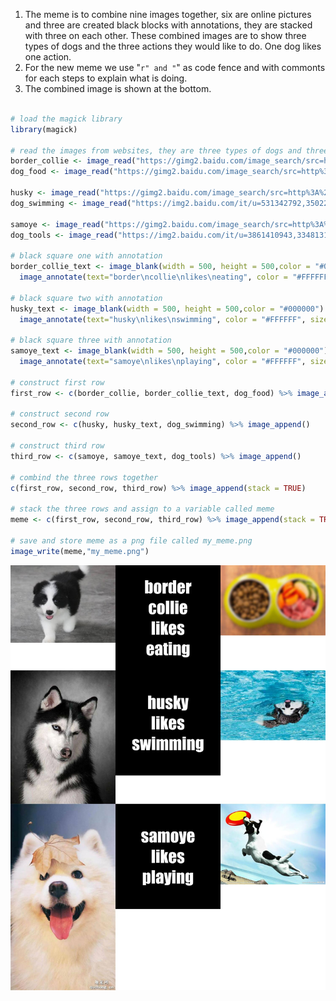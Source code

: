 1. The meme is to combine nine images together, six are online pictures and three are created black blocks with annotations, they are stacked with three on each other. These combined images are to show three types of dogs and the three actions they would like to do. One dog likes one action.
2. For the new meme we use "```r" and "```" as code fence and with commonts for each steps to explain what is doing.
3. The combined image is shown at the bottom.

```r

# load the magick library
library(magick)

# read the images from websites, they are three types of dogs and three types of things they would like to do.
border_collie <- image_read("https://gimg2.baidu.com/image_search/src=http%3A%2F%2Fimg9.chongwu.cc%2Fd%2Ffile%2Fbianmu%2F201310%2F575f08c38b70112377e367a689330b89.jpg&refer=http%3A%2F%2Fimg9.chongwu.cc&app=2002&size=f9999,10000&q=a80&n=0&g=0n&fmt=auto?sec=1649661126&t=6dbf69f1851e03cb2e00b9883d1fc35d") %>% image_scale(500)
dog_food <- image_read("https://gimg2.baidu.com/image_search/src=http%3A%2F%2Fimg.xiaokeai.com%2Fuploadfile%2F2020%2F0921%2F20200921034257842.jpg&refer=http%3A%2F%2Fimg.xiaokeai.com&app=2002&size=f9999,10000&q=a80&n=0&g=0n&fmt=auto?sec=1650339472&t=2be30ccce23db8d58fec269075e706a5") %>% image_resize("500x500") %>% image_blur(10,5)

husky <- image_read("https://gimg2.baidu.com/image_search/src=http%3A%2F%2Feuro-premium.cn%2Fsites%2Fdefault%2Ffiles%2F2017%2F06%2F2017-06-13-020.jpg&refer=http%3A%2F%2Feuro-premium.cn&app=2002&size=f9999,10000&q=a80&n=0&g=0n&fmt=auto?sec=1649660953&t=8f62cdd991fac0a04bde4383b0e4d061") %>% image_scale(500)
dog_swimming <- image_read("https://img2.baidu.com/it/u=531342792,3502212661&fm=253&fmt=auto&app=138&f=JPEG?w=452&h=300") %>% image_resize("500x500") %>% image_flip()

samoye <- image_read("https://gimg2.baidu.com/image_search/src=http%3A%2F%2Fwww.quchong.cn%2Fuploads%2F210531%2F106-210531135635D3.jpg&refer=http%3A%2F%2Fwww.quchong.cn&app=2002&size=f9999,10000&q=a80&n=0&g=0n&fmt=auto?sec=1649660942&t=6dd404ce9bad23cf212823b30299c1e7") %>% image_scale(500)
dog_tools <- image_read("https://img2.baidu.com/it/u=3861410943,3348131614&fm=253&fmt=auto&app=138&f=JPEG?w=652&h=500") %>% image_resize("500x500") %>% image_flop()

# black square one with annotation
border_collie_text <- image_blank(width = 500, height = 500,color = "#000000") %>% 
  image_annotate(text="border\ncollie\nlikes\neating", color = "#FFFFFF", size = 80, font = "Impact", gravity="center")

# black square two with annotation
husky_text <- image_blank(width = 500, height = 500,color = "#000000") %>% 
  image_annotate(text="husky\nlikes\nswimming", color = "#FFFFFF", size = 80, font = "Impact", gravity="center")

# black square three with annotation
samoye_text <- image_blank(width = 500, height = 500,color = "#000000") %>% 
  image_annotate(text="samoye\nlikes\nplaying", color = "#FFFFFF", size = 80, font = "Impact", gravity="center")

# construct first row
first_row <- c(border_collie, border_collie_text, dog_food) %>% image_append()
  
# construct second row  
second_row <- c(husky, husky_text, dog_swimming) %>% image_append()

# construct third row  
third_row <- c(samoye, samoye_text, dog_tools) %>% image_append()

# combind the three rows together
c(first_row, second_row, third_row) %>% image_append(stack = TRUE)

# stack the three rows and assign to a variable called meme
meme <- c(first_row, second_row, third_row) %>% image_append(stack = TRUE)

# save and store meme as a png file called my_meme.png
image_write(meme,"my_meme.png")

```
![my_meme.png](https://github.com/HOU-DTer/stats220/blob/main/my_meme.png)
